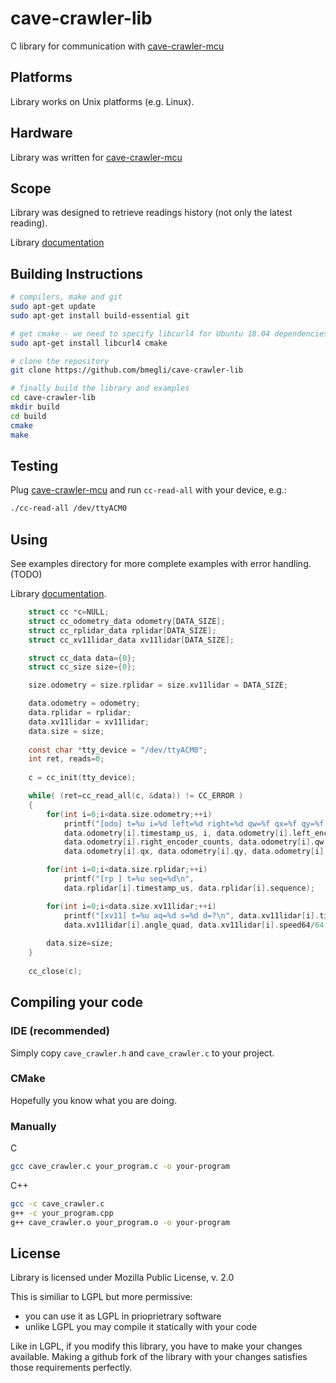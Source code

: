 # cave-crawler-lib

C library for communication with [cave-crawler-mcu](https://github.com/bmegli/cave-crawler-mcu)

## Platforms 

Library works on Unix platforms (e.g. Linux).

## Hardware

Library was written for [cave-crawler-mcu](https://github.com/bmegli/cave-crawler-mcu)

## Scope

Library was designed to retrieve readings history (not only the latest reading).

Library [documentation](https://bmegli.github.io/cave-crawler-lib/group__interface.html)

## Building Instructions

``` bash
# compilers, make and git
sudo apt-get update
sudo apt-get install build-essential git

# get cmake - we need to specify libcurl4 for Ubuntu 18.04 dependencies problem
sudo apt-get install libcurl4 cmake

# clone the repository
git clone https://github.com/bmegli/cave-crawler-lib

# finally build the library and examples
cd cave-crawler-lib
mkdir build
cd build
cmake
make
```

## Testing

Plug [cave-crawler-mcu]((https://github.com/bmegli/cave-crawler-mcu)) and run `cc-read-all` with your device, e.g.: 

```bash
./cc-read-all /dev/ttyACM0
```

## Using

See examples directory for more complete examples with error handling. (TODO)

Library [documentation](https://bmegli.github.io/cave-crawler-lib/group__interface.html).


```C
	struct cc *c=NULL;
	struct cc_odometry_data odometry[DATA_SIZE];
	struct cc_rplidar_data rplidar[DATA_SIZE];
	struct cc_xv11lidar_data xv11lidar[DATA_SIZE];

	struct cc_data data={0};
	struct cc_size size={0};

	size.odometry = size.rplidar = size.xv11lidar = DATA_SIZE;	

	data.odometry = odometry;
	data.rplidar = rplidar;
	data.xv11lidar = xv11lidar;
	data.size = size;
		
	const char *tty_device = "/dev/ttyACM0";
	int ret, reads=0;
	
	c = cc_init(tty_device);

	while( (ret=cc_read_all(c, &data)) != CC_ERROR )
	{
		for(int i=0;i<data.size.odometry;++i)
			printf("[odo] t=%u i=%d left=%d right=%d qw=%f qx=%f qy=%f qz=%f\n",
			data.odometry[i].timestamp_us, i, data.odometry[i].left_encoder_counts,
			data.odometry[i].right_encoder_counts, data.odometry[i].qw,
			data.odometry[i].qx, data.odometry[i].qy, data.odometry[i].qz);

		for(int i=0;i<data.size.rplidar;++i)
			printf("[rp ] t=%u seq=%d\n",
			data.rplidar[i].timestamp_us, data.rplidar[i].sequence);

		for(int i=0;i<data.size.xv11lidar;++i)
			printf("[xv11] t=%u aq=%d s=%d d=?\n", data.xv11lidar[i].timestamp_us,
			data.xv11lidar[i].angle_quad, data.xv11lidar[i].speed64/64);
					
		data.size=size;
	}
			
	cc_close(c);
```

## Compiling your code

### IDE (recommended)

Simply copy `cave_crawler.h` and `cave_crawler.c` to your project.

### CMake

Hopefully you know what you are doing.

### Manually

C
``` bash
gcc cave_crawler.c your_program.c -o your-program
```

C++
``` bash
gcc -c cave_crawler.c
g++ -c your_program.cpp
g++ cave_crawler.o your_program.o -o your-program
```

## License

Library is licensed under Mozilla Public License, v. 2.0

This is similiar to LGPL but more permissive:

- you can use it as LGPL in prioprietrary software
- unlike LGPL you may compile it statically with your code

Like in LGPL, if you modify this library, you have to make your changes available. Making a github fork of the library with your changes satisfies those requirements perfectly.
